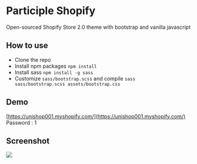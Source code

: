 # Participle Shopify
Open-sourced Shopify Store 2.0 theme with bootstrap and vanilla javascript

## How to use
- Clone the repo
- Install npm packages <code>npm install</code>
- Install sass <code>npm install -g sass</code>
- Customize <code>sass/bootstrap.scss</code> and compile <code>sass sass/bootstrap.scss assets/bootstrap.css</code>

## Demo
[https://unishop001.myshopify.com/](https://unishop001.myshopify.com/) </br>
Password : 1

## Screenshot
![](https://onderakbulut.com/demo-4/screenshot.jpg)
